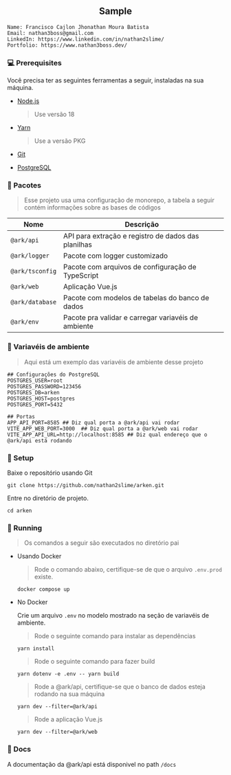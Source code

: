 <div align="center">
  <h2>Sample</h2>
</div>

```
Name: Francisco Cajlon Jhonathan Moura Batista
Email: nathan3boss@gmail.com
LinkedIn: https://www.linkedin.com/in/nathan2slime/
Portfolio: https://www.nathan3boss.dev/
```

### 💻 Prerequisites

Você precisa ter as seguintes ferramentas a seguir, instaladas na sua máquina.

- [Node.js](https://nodejs.org/)

  > Use versão 18

- [Yarn](https://yarnpkg.com/)
  > Use a versão PKG
- [Git](https://git-scm.com/)
- [PostgreSQL](https://www.postgresql.org/)

### 💾 Pacotes

> Esse projeto usa uma configuração de monorepo, a tabela a seguir contém informações sobre as bases de códigos

| Nome            | Descrição                                           |
| --------------- | --------------------------------------------------- |
| `@ark/api`      | API para extração e registro de dados das planilhas |
| `@ark/logger`   | Pacote com logger customizado                       |
| `@ark/tsconfig` | Pacote com arquivos de configuração de TypeScript   |
| `@ark/web`      | Aplicação Vue.js                                    |
| `@ark/database` | Pacote com modelos de tabelas do banco de dados     |
| `@ark/env`      | Pacote pra validar e carregar variavéis de ambiente |

### 👾 Variavéis de ambiente

> Aqui está um exemplo das variavéis de ambiente desse projeto

```
## Configurações do PostgreSQL
POSTGRES_USER=root
POSTGRES_PASSWORD=123456
POSTGRES_DB=arken
POSTGRES_HOST=postgres
POSTGRES_PORT=5432

## Portas
APP_API_PORT=8585 ## Diz qual porta a @ark/api vai rodar
VITE_APP_WEB_PORT=3000  ## Diz qual porta a @ark/web vai rodar
VITE_APP_API_URL=http://localhost:8585 ## Diz qual endereço que o @ark/api está rodando
```

### 🧁 Setup

Baixe o repositório usando Git

```
git clone https://github.com/nathan2slime/arken.git
```

Entre no diretório de projeto.

```
cd arken
```

### 🚀 Running

> Os comandos a seguir são executados no diretório pai

- Usando Docker

  > Rode o comando abaixo, certifique-se de que o arquivo `.env.prod` existe.

  ```
  docker compose up
  ```

- No Docker

  Crie um arquivo `.env` no modelo mostrado na seção de variavéis de ambiente.

  > Rode o seguinte comando para instalar as dependências

  ```
  yarn install
  ```

  > Rode o seguinte comando para fazer build

  ```
  yarn dotenv -e .env -- yarn build
  ```

  > Rode a @ark/api, certifique-se que o banco de dados esteja rodando na sua máquina

  ```
  yarn dev --filter=@ark/api
  ```

  > Rode a aplicação Vue.js

  ```
  yarn dev --filter=@ark/web
  ```

### 🔖 Docs

A documentação da @ark/api está disponivel no path `/docs`
